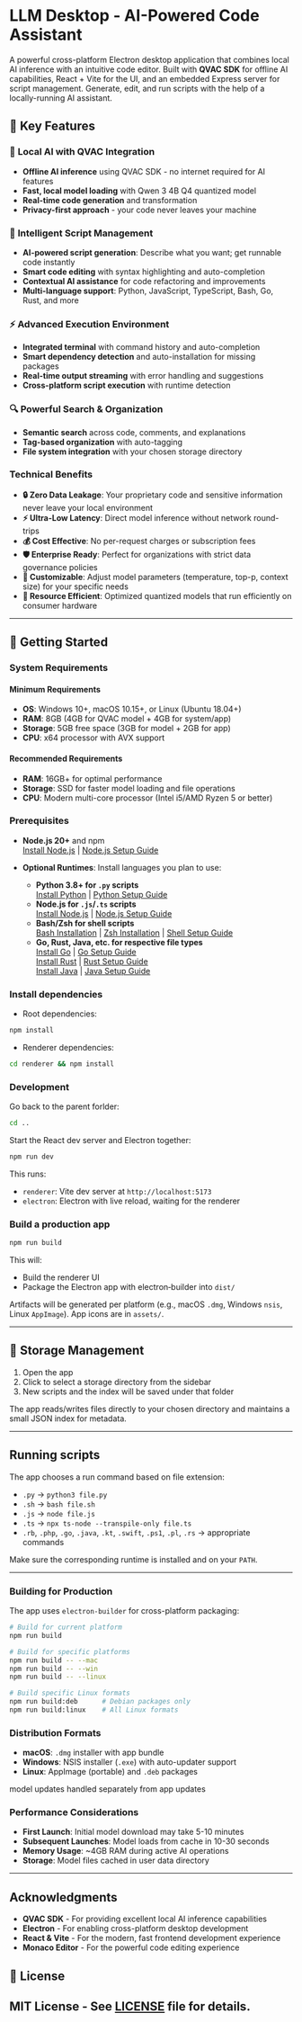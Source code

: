 # LLM Desktop - AI-Powered Code Assistant

A powerful cross-platform Electron desktop application that combines local AI inference with an intuitive code editor. Built with **QVAC SDK** for offline AI capabilities, React + Vite for the UI, and an embedded Express server for script management. Generate, edit, and run scripts with the help of a locally-running AI assistant.

## 🚀 Key Features

### 🤖 **Local AI with QVAC Integration**

- **Offline AI inference** using QVAC SDK - no internet required for AI features
- **Fast, local model loading** with Qwen 3 4B Q4 quantized model
- **Real-time code generation** and transformation
- **Privacy-first approach** - your code never leaves your machine

### 📝 **Intelligent Script Management**

- **AI-powered script generation**: Describe what you want; get runnable code instantly
- **Smart code editing** with syntax highlighting and auto-completion
- **Contextual AI assistance** for code refactoring and improvements
- **Multi-language support**: Python, JavaScript, TypeScript, Bash, Go, Rust, and more

### ⚡ **Advanced Execution Environment**

- **Integrated terminal** with command history and auto-completion
- **Smart dependency detection** and auto-installation for missing packages
- **Real-time output streaming** with error handling and suggestions
- **Cross-platform script execution** with runtime detection

### 🔍 **Powerful Search & Organization**

- **Semantic search** across code, comments, and explanations
- **Tag-based organization** with auto-tagging
- **File system integration** with your chosen storage directory

### **Technical Benefits**

- **🔒 Zero Data Leakage**: Your proprietary code and sensitive information never leave your local environment
- **⚡ Ultra-Low Latency**: Direct model inference without network round-trips
- **💰 Cost Effective**: No per-request charges or subscription fees
- **🛡️ Enterprise Ready**: Perfect for organizations with strict data governance policies
- **🔧 Customizable**: Adjust model parameters (temperature, top-p, context size) for your specific needs
- **📱 Resource Efficient**: Optimized quantized models that run efficiently on consumer hardware

---

## 🚀 Getting Started

### System Requirements

#### **Minimum Requirements**

- **OS**: Windows 10+, macOS 10.15+, or Linux (Ubuntu 18.04+)
- **RAM**: 8GB (4GB for QVAC model + 4GB for system/app)
- **Storage**: 5GB free space (3GB for model + 2GB for app)
- **CPU**: x64 processor with AVX support

#### **Recommended Requirements**

- **RAM**: 16GB+ for optimal performance
- **Storage**: SSD for faster model loading and file operations
- **CPU**: Modern multi-core processor (Intel i5/AMD Ryzen 5 or better)

### Prerequisites

- **Node.js 20+** and npm  
  [Install Node.js](https://nodejs.org/en/download/) | [Node.js Setup Guide](https://nodejs.org/en/docs/guides/)

- **Optional Runtimes**: Install languages you plan to use:
  - **Python 3.8+ for `.py` scripts**  
    [Install Python](https://www.python.org/downloads/) | [Python Setup Guide](https://docs.python.org/3/using/index.html)
  - **Node.js for `.js`/`.ts` scripts**  
    [Install Node.js](https://nodejs.org/en/download/) | [Node.js Setup Guide](https://nodejs.org/en/docs/guides/)
  - **Bash/Zsh for shell scripts**  
    [Bash Installation](https://www.gnu.org/software/bash/) | [Zsh Installation](https://www.zsh.org/) | [Shell Setup Guide](https://wiki.archlinux.org/title/Shell)
  - **Go, Rust, Java, etc. for respective file types**  
    [Install Go](https://go.dev/doc/install) | [Go Setup Guide](https://go.dev/doc/tutorial/getting-started)  
    [Install Rust](https://www.rust-lang.org/tools/install) | [Rust Setup Guide](https://doc.rust-lang.org/book/ch01-01-installation.html)  
    [Install Java](https://adoptium.net/) | [Java Setup Guide](https://docs.oracle.com/en/java/javase/17/install/overview-jdk-installation.html)

### Install dependencies

- Root dependencies:

```bash
npm install
```

- Renderer dependencies:

```bash
cd renderer && npm install
```

### Development

Go back to the parent forlder:

```bash
cd ..
```

Start the React dev server and Electron together:

```bash
npm run dev
```

This runs:

- `renderer`: Vite dev server at `http://localhost:5173`
- `electron`: Electron with live reload, waiting for the renderer

### Build a production app

```bash
npm run build
```

This will:

- Build the renderer UI
- Package the Electron app with electron‑builder into `dist/`

Artifacts will be generated per platform (e.g., macOS `.dmg`, Windows `nsis`, Linux `AppImage`). App icons are in `assets/`.

---

## 📁 Storage Management

1. Open the app
2. Click to select a storage directory from the sidebar
3. New scripts and the index will be saved under that folder

The app reads/writes files directly to your chosen directory and maintains a small JSON index for metadata.

---

## Running scripts

The app chooses a run command based on file extension:

- `.py` → `python3 file.py`
- `.sh` → `bash file.sh`
- `.js` → `node file.js`
- `.ts` → `npx ts-node --transpile-only file.ts`
- `.rb`, `.php`, `.go`, `.java`, `.kt`, `.swift`, `.ps1`, `.pl`, `.rs` → appropriate commands

Make sure the corresponding runtime is installed and on your `PATH`.

---

### **Building for Production**

The app uses `electron-builder` for cross-platform packaging:

```bash
# Build for current platform
npm run build

# Build for specific platforms
npm run build -- --mac
npm run build -- --win
npm run build -- --linux

# Build specific Linux formats
npm run build:deb      # Debian packages only
npm run build:linux    # All Linux formats
```

### **Distribution Formats**

- **macOS**: `.dmg` installer with app bundle
- **Windows**: NSIS installer (`.exe`) with auto-updater support
- **Linux**: AppImage (portable) and `.deb` packages

model updates handled separately from app updates

### **Performance Considerations**

- **First Launch**: Initial model download may take 5-10 minutes
- **Subsequent Launches**: Model loads from cache in 10-30 seconds
- **Memory Usage**: ~4GB RAM during active AI operations
- **Storage**: Model files cached in user data directory

---

## Acknowledgments

- **QVAC SDK** - For providing excellent local AI inference capabilities
- **Electron** - For enabling cross-platform desktop development
- **React & Vite** - For the modern, fast frontend development experience
- **Monaco Editor** - For the powerful code editing experience

## 📄 License

## MIT License - See [LICENSE](LICENSE) file for details.
